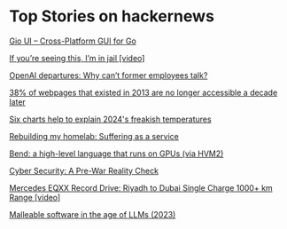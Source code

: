 # Top Stories on hackernews <br />
[Gio UI – Cross-Platform GUI for Go](https://gioui.org/)

[If you’re seeing this, I’m in jail [video]](https://www.youtube.com/watch?v=VrFs2_uhz-o)

[OpenAI departures: Why can’t former employees talk?](https://www.vox.com/future-perfect/2024/5/17/24158478/openai-departures-sam-altman-employees-chatgpt-release)

[38% of webpages that existed in 2013 are no longer accessible a decade later](https://www.pewresearch.org/data-labs/2024/05/17/when-online-content-disappears/)

[Six charts help to explain 2024's freakish temperatures](https://www.economist.com/graphic-detail/2024/05/15/six-charts-help-to-explain-2024s-freakish-temperatures)

[Rebuilding my homelab: Suffering as a service](https://xeiaso.net/blog/2024/homelab-v2/)

[Bend: a high-level language that runs on GPUs (via HVM2)](https://github.com/HigherOrderCO/Bend)

[Cyber Security: A Pre-War Reality Check](https://berthub.eu/articles/posts/cyber-security-pre-war-reality-check/)

[Mercedes EQXX Record Drive: Riyadh to Dubai Single Charge 1000+ km Range [video]](https://www.youtube.com/watch?v=7bP-WnL9RXM)

[Malleable software in the age of LLMs (2023)](https://www.geoffreylitt.com/2023/03/25/llm-end-user-programming.html)
